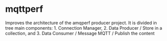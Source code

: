 # mqttperf
Improves the architecture of the amqperf producer project. It is divided in tree main components: 1. Connection Manager, 2. Data Producer / Store in a collection, and 3. Data Consumer / Message MQTT / Publish the content
